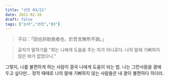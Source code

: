 ```yaml
---
title: "선진 03/21"
date: 2021-02-16
draft: false
tags: ["논어","선진","03"]
---
```


> 子曰：「回也非助我者也，於吾言無所不說。」

> 공자가 말하기를 "회는 나에게 도움을 주는 자가 아니로다. 나의 말에 기뻐하지 않은 바가 없었으니."

그렇지, 나를 불편하게 하는 사람이 결국 나에게 도움이 되는 법. 나는 그런사람을 곁에 두고 싶다만... 정작 때때로 나의 말에 기뻐하지 않는 사람들은 내 곁이 불편하다 하더라.
